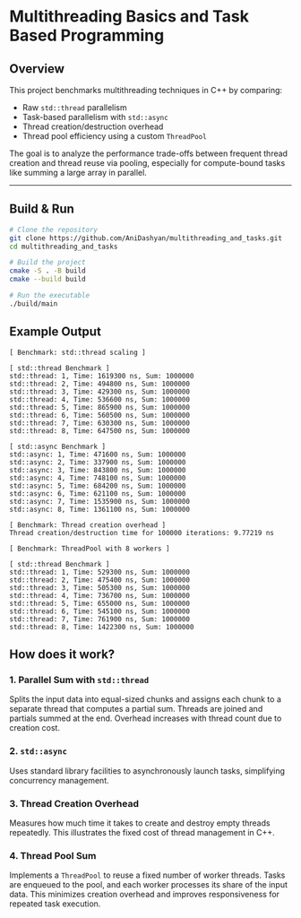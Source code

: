 # Multithreading Basics and Task Based Programming

## Overview

This project benchmarks multithreading techniques in C++ by comparing:

- Raw `std::thread` parallelism
- Task-based parallelism with `std::async`
- Thread creation/destruction overhead
- Thread pool efficiency using a custom `ThreadPool`

The goal is to analyze the performance trade-offs between frequent thread creation and thread reuse via pooling, especially for compute-bound tasks like summing a large array in parallel.

---

## Build & Run

```bash
# Clone the repository
git clone https://github.com/AniDashyan/multithreading_and_tasks.git
cd multithreading_and_tasks

# Build the project
cmake -S . -B build
cmake --build build

# Run the executable
./build/main
````

## Example Output

```
[ Benchmark: std::thread scaling ]

[ std::thread Benchmark ]
std::thread: 1, Time: 1619300 ns, Sum: 1000000
std::thread: 2, Time: 494800 ns, Sum: 1000000
std::thread: 3, Time: 429300 ns, Sum: 1000000
std::thread: 4, Time: 536600 ns, Sum: 1000000
std::thread: 5, Time: 865900 ns, Sum: 1000000
std::thread: 6, Time: 560500 ns, Sum: 1000000
std::thread: 7, Time: 630300 ns, Sum: 1000000
std::thread: 8, Time: 647500 ns, Sum: 1000000

[ std::async Benchmark ]
std::async: 1, Time: 471600 ns, Sum: 1000000
std::async: 2, Time: 337900 ns, Sum: 1000000
std::async: 3, Time: 843800 ns, Sum: 1000000
std::async: 4, Time: 748100 ns, Sum: 1000000
std::async: 5, Time: 684200 ns, Sum: 1000000
std::async: 6, Time: 621100 ns, Sum: 1000000
std::async: 7, Time: 1535900 ns, Sum: 1000000
std::async: 8, Time: 1361100 ns, Sum: 1000000

[ Benchmark: Thread creation overhead ]
Thread creation/destruction time for 100000 iterations: 9.77219 ns

[ Benchmark: ThreadPool with 8 workers ]

[ std::thread Benchmark ]
std::thread: 1, Time: 529300 ns, Sum: 1000000
std::thread: 2, Time: 475400 ns, Sum: 1000000
std::thread: 3, Time: 505300 ns, Sum: 1000000
std::thread: 4, Time: 736700 ns, Sum: 1000000
std::thread: 5, Time: 655000 ns, Sum: 1000000
std::thread: 6, Time: 545100 ns, Sum: 1000000
std::thread: 7, Time: 761900 ns, Sum: 1000000
std::thread: 8, Time: 1422300 ns, Sum: 1000000
```

## How does it work?

### 1. Parallel Sum with `std::thread`

Splits the input data into equal-sized chunks and assigns each chunk to a separate thread that computes a partial sum. Threads are joined and partials summed at the end. Overhead increases with thread count due to creation cost.

### 2. `std::async`
Uses standard library facilities to asynchronously launch tasks, simplifying concurrency management.

### 3. Thread Creation Overhead

Measures how much time it takes to create and destroy empty threads repeatedly. This illustrates the fixed cost of thread management in C++.

### 4. Thread Pool Sum

Implements a `ThreadPool` to reuse a fixed number of worker threads. Tasks are enqueued to the pool, and each worker processes its share of the input data. This minimizes creation overhead and improves responsiveness for repeated task execution.

